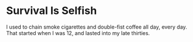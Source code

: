 

# Survival Is Selfish

I used to chain smoke cigarettes and double-fist coffee all day, every day. That started when I was 12, and lasted into my late thirties.